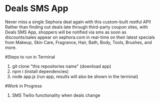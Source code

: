 # Deals SMS App
Never miss a single Sephora deal again with this custom-built restful API! 
Rather than finding out deals late through third-party coupon sites, with Deals SMS App, shoppers will be notified via sms as soon as discounts/sales appear on sephora.com in real-time on their latest specials from Makeup, Skin Care, Fragrance, Hair, Bath, Body, Tools, Brushes, and more.

#Steps to run in Terminal
1) git clone "this repositories name" (download app)
2) npm i (install dependencies)
3) node app.js (run app, results will also be shown in the terminal) 


#Work in Progress 
1) SMS Twilio functionality when deals change
     
